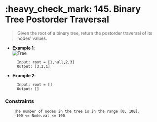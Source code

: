<h1>:heavy_check_mark: 145. Binary Tree Postorder Traversal</h1>
<blockquote>
Given the root of a binary tree, return the postorder traversal of its nodes' values.
</blockquote>

* **Example 1**:<br>
![Tree](https://assets.leetcode.com/uploads/2020/09/15/inorder_1.jpg)

        Input: root = [1,null,2,3]
        Output: [3,2,1]

* **Example 2**:<br>

        Input: root = []
        Output: []


### **Constraints** 

        The number of nodes in the tree is in the range [0, 100].
        -100 <= Node.val <= 100